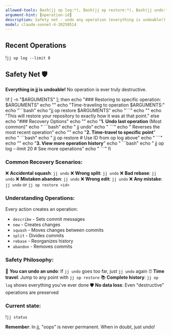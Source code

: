 ```yaml
---
allowed-tools: Bash(jj op log:*), Bash(jj op restore:*), Bash(jj undo:*), Bash(jj status:*), Bash(jj log:*)
argument-hint: [operation-id]
description: Safety net - undo any operation (everything is undoable!)
model: claude-sonnet-4-20250514
---
```


## Recent Operations
!`jj op log --limit 8`

## Safety Net 🛡️

**Everything in jj is undoable!** No operation is ever truly destructive.

!if [ -n "$ARGUMENTS" ]; then
  echo "### Restoring to specific operation: $ARGUMENTS"
  echo ""
  echo "Time-traveling to operation $ARGUMENTS:"
  echo "\`\`\`bash"
  echo "jj op restore $ARGUMENTS"
  echo "\`\`\`"
  echo ""
  echo "This will restore your repository to exactly how it was at that point."
else
  echo "### Recovery Options"
  echo ""
  echo "**1. Undo last operation** (Most common)"
  echo "   \`\`\`bash"
  echo "   jj undo"
  echo "   \`\`\`"
  echo "   Reverses the most recent operation"
  echo ""
  echo "**2. Time-travel to specific point**"
  echo "   \`\`\`bash"
  echo "   jj op restore <operation-id>  # Use ID from op log above"
  echo "   \`\`\`"
  echo ""
  echo "**3. View more operation history**"
  echo "   \`\`\`bash"
  echo "   jj op log --limit 20  # See more operations"
  echo "   \`\`\`"
fi

### Common Recovery Scenarios:

❌ **Accidental squash**: `jj undo`
❌ **Wrong split**: `jj undo`
❌ **Bad rebase**: `jj undo`
❌ **Mistaken abandon**: `jj undo`
❌ **Wrong edit**: `jj undo`
❌ **Any mistake**: `jj undo` or `jj op restore <id>`

### Understanding Operations:

Every action creates an operation:
- `describe` - Sets commit messages
- `new` - Creates changes
- `squash` - Moves changes between commits
- `split` - Divides commits
- `rebase` - Reorganizes history
- `abandon` - Removes commits

### Safety Philosophy:

🔄 **You can undo an undo**: If `jj undo` goes too far, just `jj undo` again
⏰ **Time travel**: Jump to any point with `jj op restore`
📚 **Complete history**: `jj op log` shows everything you've ever done
🛡️ **No data loss**: Even "destructive" operations are preserved

### Current state:
!`jj status`

**Remember**: In jj, "oops" is never permanent. When in doubt, just undo!